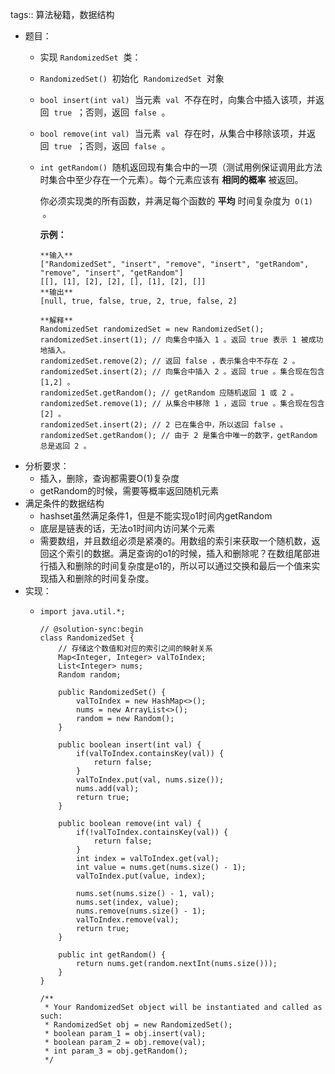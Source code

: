 tags:: 算法秘籍，数据结构

- 题目：
	- 实现 `RandomizedSet`  类：
	- `RandomizedSet()`  初始化  `RandomizedSet`  对象
	- `bool insert(int val)`  当元素  `val`  不存在时，向集合中插入该项，并返回  `true`  ；否则，返回  `false`  。
	- `bool remove(int val)`  当元素  `val`  存在时，从集合中移除该项，并返回  `true`  ；否则，返回  `false`  。
	- `int getRandom()`  随机返回现有集合中的一项（测试用例保证调用此方法时集合中至少存在一个元素）。每个元素应该有 **相同的概率** 被返回。
	  
	  你必须实现类的所有函数，并满足每个函数的 **平均** 时间复杂度为  `O(1)`  。
	  
	  **示例：**
	  
	  ```
	  **输入**
	  ["RandomizedSet", "insert", "remove", "insert", "getRandom", "remove", "insert", "getRandom"]
	  [[], [1], [2], [2], [], [1], [2], []]
	  **输出**
	  [null, true, false, true, 2, true, false, 2]
	  
	  **解释**
	  RandomizedSet randomizedSet = new RandomizedSet();
	  randomizedSet.insert(1); // 向集合中插入 1 。返回 true 表示 1 被成功地插入。
	  randomizedSet.remove(2); // 返回 false ，表示集合中不存在 2 。
	  randomizedSet.insert(2); // 向集合中插入 2 。返回 true 。集合现在包含 [1,2] 。
	  randomizedSet.getRandom(); // getRandom 应随机返回 1 或 2 。
	  randomizedSet.remove(1); // 从集合中移除 1 ，返回 true 。集合现在包含 [2] 。
	  randomizedSet.insert(2); // 2 已在集合中，所以返回 false 。
	  randomizedSet.getRandom(); // 由于 2 是集合中唯一的数字，getRandom 总是返回 2 。
	  ```
- 分析要求：
	- 插入，删除，查询都需要O(1)复杂度
	- getRandom的时候，需要等概率返回随机元素
- 满足条件的数据结构
	- hashset虽然满足条件1，但是不能实现o1时间内getRandom
	- 底层是链表的话，无法o1时间内访问某个元素
	- 需要数组，并且数组必须是紧凑的。用数组的索引来获取一个随机数，返回这个索引的数据。满足查询的o1的时候，插入和删除呢？在数组尾部进行插入和删除的时间复杂度是o1的，所以可以通过交换和最后一个值来实现插入和删除的时间复杂度。
- 实现：
	- ```
	  import java.util.*;
	  
	  // @solution-sync:begin
	  class RandomizedSet {
	      // 存储这个数值和对应的索引之间的映射关系
	      Map<Integer, Integer> valToIndex;
	      List<Integer> nums;
	      Random random;
	  
	      public RandomizedSet() {
	          valToIndex = new HashMap<>();
	          nums = new ArrayList<>();
	          random = new Random();
	      }
	      
	      public boolean insert(int val) {
	          if(valToIndex.containsKey(val)) {
	              return false;
	          }
	          valToIndex.put(val, nums.size());
	          nums.add(val);
	          return true;
	      }
	      
	      public boolean remove(int val) {
	          if(!valToIndex.containsKey(val)) {
	              return false;
	          }
	          int index = valToIndex.get(val);
	          int value = nums.get(nums.size() - 1);
	          valToIndex.put(value, index);
	          
	          nums.set(nums.size() - 1, val);
	          nums.set(index, value);
	          nums.remove(nums.size() - 1);
	          valToIndex.remove(val);
	          return true;
	      }
	      
	      public int getRandom() {
	          return nums.get(random.nextInt(nums.size()));
	      }
	  }
	  
	  /**
	   * Your RandomizedSet object will be instantiated and called as such:
	   * RandomizedSet obj = new RandomizedSet();
	   * boolean param_1 = obj.insert(val);
	   * boolean param_2 = obj.remove(val);
	   * int param_3 = obj.getRandom();
	   */
	  ```